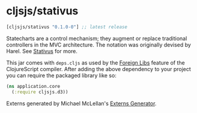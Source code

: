 # cljsjs/stativus

[](dependency)
```clojure
[cljsjs/stativus "0.1.0-0"] ;; latest release
```
[](/dependency)

Statecharts are a control mechanism; they augment or replace traditional controllers in the MVC architecture. The notation was originally devised by Harel. See [Stativus](http://stativ.us/) for more.

This jar comes with `deps.cljs` as used by the [Foreign Libs][flibs] feature
of the ClojureScript compiler. After adding the above dependency to your project
you can require the packaged library like so:

```clojure
(ns application.core
  (:require cljsjs.d3))
```

Externs generated by Michael McLellan's [Externs Generator](http://jmmk.github.io/javascript-externs-generator).


[flibs]: https://clojurescript.org/reference/packaging-foreign-deps
